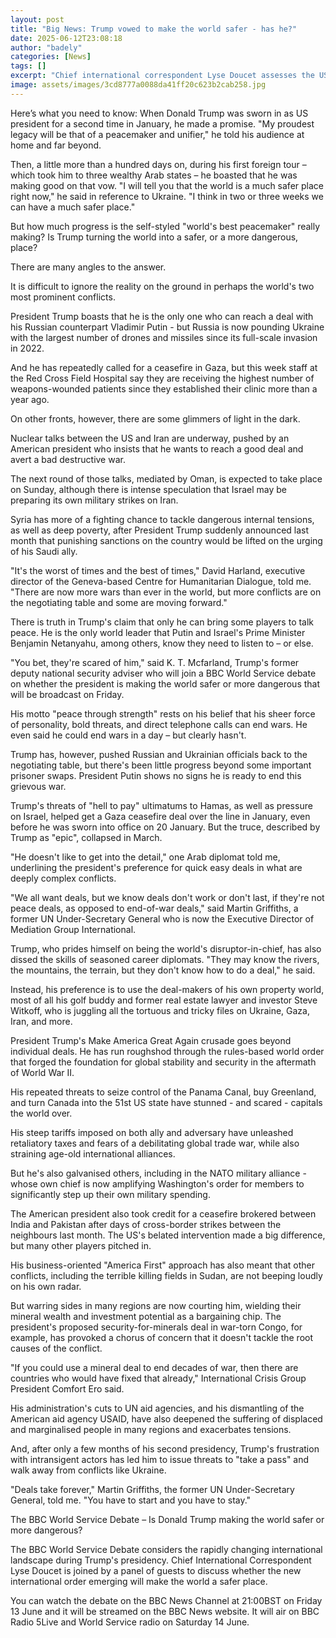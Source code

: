 ```yaml
---
layout: post
title: "Big News: Trump vowed to make the world safer - has he?"
date: 2025-06-12T23:08:18
author: "badely"
categories: [News]
tags: []
excerpt: "Chief international correspondent Lyse Doucet assesses the US president's pledge to be a peacemaker."
image: assets/images/3cd8777a0088da41ff20c623b2cab258.jpg
---
```


Here’s what you need to know: When Donald Trump was sworn in as US president for a second time in January, he made a promise. "My proudest legacy will be that of a peacemaker and unifier," he told his audience at home and far beyond.

Then, a little more than a hundred days on, during his first foreign tour – which took him to three wealthy Arab states – he boasted that he was making good on that vow. "I will tell you that the world is a much safer place right now," he said in reference to Ukraine. "I think in two or three weeks we can have a much safer place."

But how much progress is the self-styled "world's best peacemaker" really making? Is Trump turning the world into a safer, or a more dangerous, place?

There are many angles to the answer.

It is difficult to ignore the reality on the ground in perhaps the world's two most prominent conflicts.

President Trump boasts that he is the only one who can reach a deal with his Russian counterpart Vladimir Putin - but Russia is now pounding Ukraine with the largest number of drones and missiles since its full-scale invasion in 2022.

And he has repeatedly called for a ceasefire in Gaza, but this week staff at the Red Cross Field Hospital say they are receiving the highest number of weapons-wounded patients since they established their clinic more than a year ago.

On other fronts, however, there are some glimmers of light in the dark.

Nuclear talks between the US and Iran are underway, pushed by an American president who insists that he wants to reach a good deal and avert a bad destructive war. 

The next round of those talks, mediated by Oman, is expected to take place on Sunday, although there is intense speculation that Israel may be preparing its own military strikes on Iran.

Syria has more of a fighting chance to tackle dangerous internal tensions, as well as deep poverty, after President Trump suddenly announced last month that punishing sanctions on the country would be lifted on the urging of his Saudi ally.

"It's the worst of times and the best of times," David Harland, executive director of the Geneva-based Centre for Humanitarian Dialogue, told me. "There are now more wars than ever in the world, but more conflicts are on the negotiating table and some are moving forward."

There is truth in Trump's claim that only he can bring some players to talk peace. He is the only world leader that Putin and Israel's Prime Minister Benjamin Netanyahu, among others, know they need to listen to – or else.

"You bet, they're scared of him," said K. T. Mcfarland, Trump's former deputy national security adviser who will join a BBC World Service debate on whether the president is making the world safer or more dangerous that will be broadcast on Friday.

His motto "peace through strength" rests on his belief that his sheer force of personality, bold threats, and direct telephone calls can end wars. He even said he could end wars in a day – but clearly hasn't.

Trump has, however, pushed Russian and Ukrainian officials back to the negotiating table, but there's been little progress beyond some important prisoner swaps. President Putin shows no signs he is ready to end this grievous war.

Trump's threats of "hell to pay" ultimatums to Hamas, as well as pressure on Israel, helped get a Gaza ceasefire deal over the line in January, even before he was sworn into office on 20 January. But the truce, described by Trump as "epic", collapsed in March.

"He doesn't like to get into the detail," one Arab diplomat told me, underlining the president's preference for quick easy deals in what are deeply complex conflicts.

"We all want deals, but we know deals don't work or don't last, if they're not peace deals, as opposed to end-of-war deals," said Martin Griffiths, a former UN Under-Secretary General who is now the Executive Director of Mediation Group International.

Trump, who prides himself on being the world's disruptor-in-chief, has also dissed the skills of seasoned career diplomats. "They may know the rivers, the mountains, the terrain, but they don't know how to do a deal," he said.

Instead, his preference is to use the deal-makers of his own property world, most of all his golf buddy and former real estate lawyer and investor Steve Witkoff, who is juggling all the tortuous and tricky files on Ukraine, Gaza, Iran, and more.

President Trump's Make America Great Again crusade goes beyond individual deals. He has run roughshod through the rules-based world order that forged the foundation for global stability and security in the aftermath of World War II.

His repeated threats to seize control of the Panama Canal, buy Greenland, and turn Canada into the 51st US state have stunned - and scared - capitals the world over.

His steep tariffs imposed on both ally and adversary have unleashed retaliatory taxes and fears of a debilitating global trade war, while also straining age-old international alliances.

But he's also galvanised others, including in the NATO military alliance - whose own chief is now amplifying Washington's order for members to significantly step up their own military spending.

The American president also took credit for a ceasefire brokered between India and Pakistan after days of cross-border strikes between the neighbours last month. The US's belated intervention made a big difference, but many other players pitched in.

His business-oriented "America First" approach has also meant that other conflicts, including the terrible killing fields in Sudan, are not beeping loudly on his own radar.

But warring sides in many regions are now courting him, wielding their mineral wealth and investment potential as a bargaining chip. The president's proposed security-for-minerals deal in war-torn Congo, for example, has provoked a chorus of concern that it doesn't tackle the root causes of the conflict.

"If you could use a mineral deal to end decades of war, then there are countries who would have fixed that already," International Crisis Group President Comfort Ero said.

His administration's cuts to UN aid agencies, and his dismantling of the American aid agency USAID, have also deepened the suffering of displaced and marginalised people in many regions and exacerbates tensions.

And, after only a few months of his second presidency, Trump's frustration with intransigent actors has led him to issue threats to "take a pass" and walk away from conflicts like Ukraine.

"Deals take forever," Martin Griffiths, the former UN Under-Secretary General, told me. "You have to start and you have to stay."

The BBC World Service Debate – Is Donald Trump making the world safer or more dangerous?

The BBC World Service Debate considers the rapidly changing international landscape during Trump's presidency. Chief International Correspondent Lyse Doucet is joined by a panel of guests to discuss whether the new international order emerging will make the world a safer place.

You can watch the debate on the BBC News Channel at 21:00BST on Friday 13 June and it will be streamed on the BBC News website. It will air on BBC Radio 5Live and World Service radio on Saturday 14 June.

